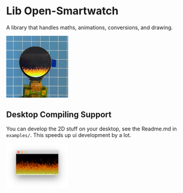 # Lib Open-Smartwatch

A library that handles maths, animations, conversions, and drawing.


<img src="./_docs/watch-doom-fire.jpg" width="33%">

## Desktop Compiling Support

You can develop the 2D stuff on your desktop, see the Readme.md in `examples/`.
This speeds up ui development by a lot.

<img src="./_docs/doom-fire.png" width="33%">


